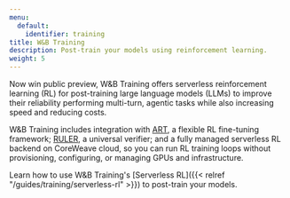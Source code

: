 ```yaml
---
menu:
  default:
    identifier: training
title: W&B Training
description: Post-train your models using reinforcement learning.
weight: 5
---
```


Now win public preview, W&B Training offers serverless reinforcement learning (RL) for post-training large language models (LLMs) to improve their reliability performing multi-turn, agentic tasks while also increasing speed and reducing costs. 

W&B Training includes integration with [ART](https://art.openpipe.ai/getting-started/about), a flexible RL fine-tuning framework; [RULER](https://openpipe.ai/blog/ruler), a universal verifier; and a fully managed serverless RL backend on CoreWeave cloud, so you can run RL training loops without provisioning, configuring, or managing GPUs and infrastructure.

Learn how to use W&B Training's [Serverless RL]({{< relref "/guides/training/serverless-rl" >}}) to post-train your models.